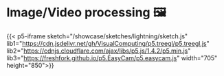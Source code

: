 # Image/Video processing 🖼️

{{< p5-iframe sketch="/showcase/sketches/lightning/sketch.js" lib1="https://cdn.jsdelivr.net/gh/VisualComputing/p5.treegl/p5.treegl.js" lib2="https://cdnjs.cloudflare.com/ajax/libs/p5.js/1.4.2/p5.min.js" lib3="https://freshfork.github.io/p5.EasyCam/p5.easycam.js"  width="705" height="850">}}

